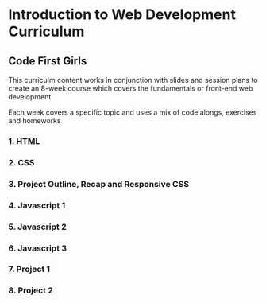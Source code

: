 # Introduction to Web Development Curriculum
## Code First Girls 

This curriculm content works in conjunction with slides and session plans to create an 8-week course which covers the fundamentals or front-end web development

Each week covers a specific topic and uses a mix of code alongs, exercises and homeworks

### 1. HTML
### 2. CSS
### 3. Project Outline, Recap and Responsive CSS
### 4. Javascript 1
### 5. Javascript 2
### 6. Javascript 3
### 7. Project 1
### 8. Project 2